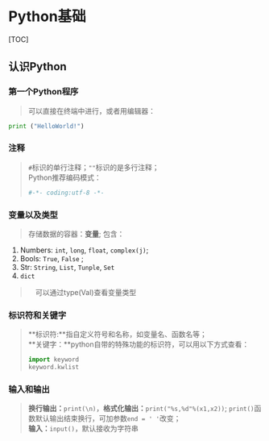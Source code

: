 
# Python基础

[TOC]

## 认识Python

### 第一个Python程序
> 可以直接在终端中进行，或者用编辑器：

```python
print ("HelloWorld!")
```

### 注释
> `#`标识的单行注释；`""`标识的是多行注释；  
> Python推荐编码模式：
> ```python
> #-*- coding:utf-8 -*-
> ```

### 变量以及类型
> 存储数据的容器：**变量**; 
> 包含：  
1. Numbers: `int`, `long`, `float`, `complex(j)`;
2. Bools: `True`, `False` ;
3. Str: `String`, `List`, `Tunple`, `Set`
4. `dict`  
  
>　可以通过type(Val)查看变量类型

### 标识符和关键字
> **标识符:**指自定义符号和名称，如变量名、函数名等；  
> **关键字：**python自带的特殊功能的标识符，可以用以下方式查看：  
> ```python
> import keyword
> keyword.kwlist
> ```

### 输入和输出
> **换行输出：**`print(\n)`，**格式化输出：**`print("%s,%d"%(x1,x2))`; `print()`函数默认输出结束换行，可加参数`end = ' '`改变；   
> **输入：**`input()`，默认接收为字符串



